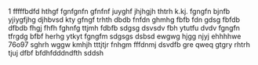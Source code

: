 1
fffffbdfd
hthgf
fgnfgnfn
gfnfnf
juyghf
jhjhgjh
thtrh
k.kj.
fgngfn
bjnfb
yjiygfjhg
djhbvsd
kty
gfngf
trhth
dbdb
fnfdn
ghmhg
fbfb
fdn
gdsg
fbfdb
dfbdb
fhgj
fhfh
fghnfg
ttjmh
fdbfb
sdgsg
dsvsdv
fbh
ytutfu
dvdv
fgngfn
tfrgdg
bfbf
herhg
ytkyt
fgngfm
sdgsgs
dsbsd
ewgwg
hjgg
njyj
ehhhhwe
76o97
sghrh
wggw
kmhjh
tttjtjr
fnhgm
fffdnmj
dsvdfb
gre
qweq
gtgry
rhtrh
tjuj
dfbf
bfdhfdddndfth
sddsh
